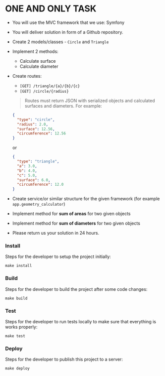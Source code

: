# ONE AND ONLY TASK
- You will use the MVC framework that we use: Symfony
- You will deliver solution in form of a Github repository.
- Create 2 models/classes - `Circle` and `Triangle`
- Implement 2 methods:
  - Calculate surface
  - Calculate diameter
- Create routes:
  - `[GET] /triangle/{a}/{b}/{c}`
  - `[GET] /circle/{radius}`
  > Routes must return JSON with serialized objects and calculated surfaces and diameters. For example:

  ```json
  {
    "type": "circle",
    "radius": 2.0,
    "surface": 12.56,
    "circumference": 12.56
  }
  ```
  or
  ```json
  {
    "type": "triangle",
    "a": 3.0,
    "b": 4.0,
    "c": 5.0,
    "surface": 6.0,
    "circumference": 12.0
  }
  ```
- Create service/or similar structure for the given framework (for example `app.geometry_calculator`)
- Implement method for **sum of areas** for two given objects
- Implement method for **sum of diameters** for two given objects
- Please return us your solution in 24 hours.

### Install
Steps for the developer to setup the project initially:
```shell
make install
```

### Build
Steps for the developer to build the project after some code changes:
```shell
make build
```

### Test
Steps for the developer to run tests locally to make sure that everything is works properly:
```shell
make test
```

### Deploy
Steps for the developer to publish this project to a server:
```shell
make deploy
```